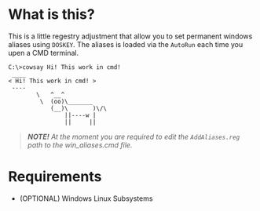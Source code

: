 # What is this?
This is a little regestry adjustment that allow you to set permanent windows aliases using `DOSKEY`.
The aliases is loaded via the `AutoRun` each time you upen a CMD terminal. 

```
C:\>cowsay Hi! This work in cmd!
 ____
< Hi! This work in cmd! >
 ----
        \   ^__^
         \  (oo)\_______
            (__)\       )\/\
                ||----w |
                ||     ||
```

> ***NOTE!** At the moment you are required to edit the `AddAliases.reg` path to the win_aliases.cmd file.*

# Requirements
- (OPTIONAL) Windows Linux Subsystems
